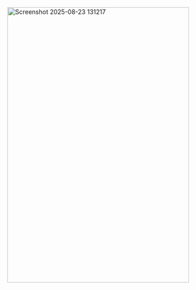 <img width="415" height="629" alt="Screenshot 2025-08-23 131217" src="https://github.com/user-attachments/assets/f9952184-d4a8-42f1-9d5b-891cfb3fe9bf" />
